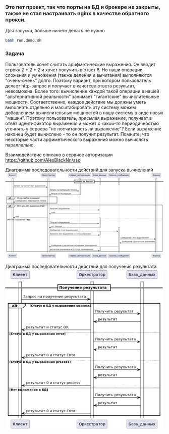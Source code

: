 ### Это пет проект, так что порты на БД и брокере не закрыты, также не стал настраивать nginx в качестве обратного прокси. 

Для запуска, больше ничего делать не нужно
```bash
bash run.demo.sh 
```


### Задача
Пользователь хочет считать арифметические выражения. Он вводит строку 2 + 2 * 2 и хочет получить в ответ 6. Но наши операции сложения и умножения (также деления и вычитания) выполняются "очень-очень" долго. Поэтому вариант, при котором пользователь делает http-запрос и получает в качетсве ответа результат, невозможна. Более того: вычисление каждой такой операции в нашей "альтернативной реальности" занимает "гигантские" вычислительные мощности. Соответственно, каждое действие мы должны уметь выполнять отдельно и масштабировать эту систему можем добавлением вычислительных мощностей в нашу систему в виде новых "машин". Поэтому пользователь, присылая выражение, получает в ответ идентификатор выражения и может с какой-то периодичностью уточнять у сервера "не посчиталость ли выражение"? Если выражение наконец будет вычислено - то он получит результат. Помните, что некоторые части арфиметического выражения можно вычислять параллельно.

Взаимодействие описано в сервисе авторизации
https://github.com/AlexBlackNn/sso

Диаграмма последовательности действий для запуска вычислений 
![SequenceDiagram_post_expression.png](docs%2FSequenceDiagram_post_expression.png)

Диаграмма последовательности действий для получения результата 
![SequenceDiagram_get_result.png](docs%2FSequenceDiagram_get_result.png)